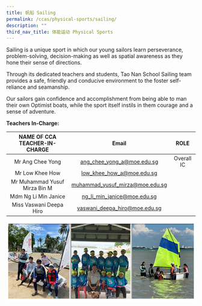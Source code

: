 ```yaml
---
title: 帆船 Sailing
permalink: /ccas/physical-sports/sailing/
description: ""
third_nav_title: 体能运动 Physical Sports
---
```

Sailing is a unique sport in which our young sailors learn perseverance, problem-solving, decision-making as well as spatial awareness as they hone their sense of directions.

Through its dedicated teachers and students, Tao Nan School Sailing team provides a safe, friendly and conducive environment to the foster self-reliance and seamanship.

Our sailors gain confidence and accomplishment from being able to man their own Optimist boats, while the sport itself instils in them courage and a sense of adventure.

**Teachers In-Charge:**

| NAME OF CCA<br>TEACHER-IN-CHARGE |              Email              |    ROLE    |
|:--------------------------------:|:-------------------------------:|:----------:|
|         Mr Ang Chee Yong         |    ang_chee_yong_a@moe.edu.sg   | Overall IC |
|          Mr Low Khee How         |    low_khee_how_a@moe.edu.sg    |            |
|   Mr Muhammad Yusuf Mirza Bin M  | muhammad_yusuf_mirza@moe.edu.sg |            |
|       Mdm Ng Li Min Janice       |   ng_li_min_janice@moe.edu.sg   |            |
|      Miss Vaswani Deepa Hiro     |  vaswani_deepa_hiro@moe.edu.sg  |            |

![](/images/CCAs_sailing_2021.jpg)